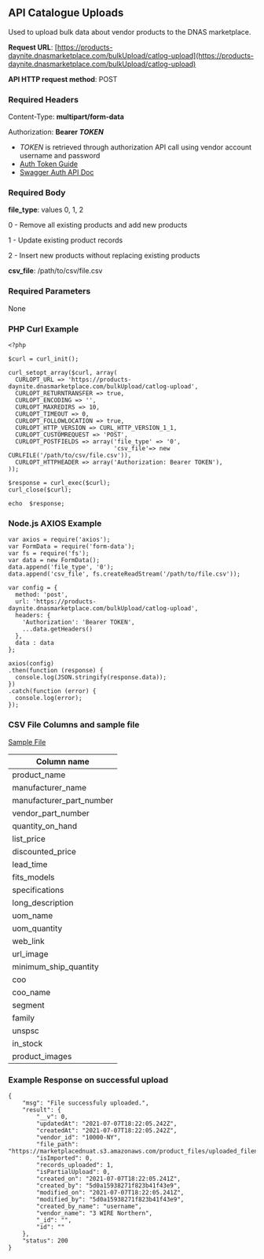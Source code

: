 <!--

---

layout: template

title: cataloqueupload

filename: cataloqueupload.md

--- 

-->

## API Catalogue Uploads

Used to upload bulk data about vendor products to the DNAS marketplace.

**Request URL**: [https://products-daynite.dnasmarketplace.com/bulkUpload/catlog-upload](https://products-daynite.dnasmarketplace.com/bulkUpload/catlog-upload)

**API HTTP request method**: POST  

### Required Headers

Content-Type: **multipart/form-data**

Authorization: **Bearer *TOKEN*** 

- *TOKEN* is retrieved through authorization API call using vendor account username and password
- [Auth Token Guide](auth.md)
-  [Swagger Auth API Doc](https://punchout-daynite.dnasmarketplace.com/api-docs/)

### Required Body
**file_type**: values 0, 1, 2

 0 - Remove all existing products and add new products

 1 - Update existing product records

 2 - Insert new products without replacing existing products




**csv_file**: /path/to/csv/file.csv

### Required Parameters
None

### PHP Curl Example
```
<?php

$curl = curl_init(); 

curl_setopt_array($curl, array(
  CURLOPT_URL => 'https://products-daynite.dnasmarketplace.com/bulkUpload/catlog-upload',
  CURLOPT_RETURNTRANSFER => true,
  CURLOPT_ENCODING => '',
  CURLOPT_MAXREDIRS => 10,
  CURLOPT_TIMEOUT => 0,
  CURLOPT_FOLLOWLOCATION => true,
  CURLOPT_HTTP_VERSION => CURL_HTTP_VERSION_1_1,
  CURLOPT_CUSTOMREQUEST => 'POST',
  CURLOPT_POSTFIELDS => array('file_type' => '0',
							  'csv_file'=> new CURLFILE('/path/to/csv/file.csv')),
  CURLOPT_HTTPHEADER => array('Authorization: Bearer TOKEN'),
));

$response = curl_exec($curl);
curl_close($curl);

echo  $response;
```
### Node.js AXIOS Example
```
var axios = require('axios');
var FormData = require('form-data');
var fs = require('fs');
var data = new FormData();
data.append('file_type', '0');
data.append('csv_file', fs.createReadStream('/path/to/file.csv'));

var config = {
  method: 'post',
  url: 'https://products-daynite.dnasmarketplace.com/bulkUpload/catlog-upload',
  headers: { 
    'Authorization': 'Bearer TOKEN', 
    ...data.getHeaders()
  },
  data : data
};

axios(config)
.then(function (response) {
  console.log(JSON.stringify(response.data));
})
.catch(function (error) {
  console.log(error);
});

```
### CSV File Columns and sample file

[Sample File](https://dn-as.github.io/MarketplaceApiDocs/product_sample_file.csv)
 
| Column name 	|
|--						|
|	product_name							|
|	manufacturer_name					|
|	manufacturer_part_number		|
|	vendor_part_number				|
|	quantity_on_hand						|
|	list_price		|
|	discounted_price		|
|	lead_time		|
|	fits_models		|
|	specifications		|
|	long_description		|
|	uom_name		|
|	uom_quantity		|
|	web_link		|
|	url_image		|
|	minimum_ship_quantity		|
|	coo		|
|	coo_name		|
|	segment		|
|	family		|
|	unspsc		|
|	in_stock		|
|	product_images		|

### Example Response on successful upload
```
{
    "msg": "File successfuly uploaded.",
    "result": {
        "__v": 0,
        "updatedAt": "2021-07-07T18:22:05.242Z",
        "createdAt": "2021-07-07T18:22:05.242Z",
        "vendor_id": "10000-NY",
        "file_path": "https://marketplacednuat.s3.amazonaws.com/product_files/uploaded_filename.csv",
        "isImported": 0,
        "records_uploaded": 1,
        "isPartialUpload": 0,
        "created_on": "2021-07-07T18:22:05.241Z",
        "created_by": "5d0a15938271f823b41f43e9",
        "modified_on": "2021-07-07T18:22:05.241Z",
        "modified_by": "5d0a15938271f823b41f43e9",
        "created_by_name": "username",
        "vendor_name": "3 WIRE Northern",
        "_id": "",
        "id": ""
    },
    "status": 200
}
```